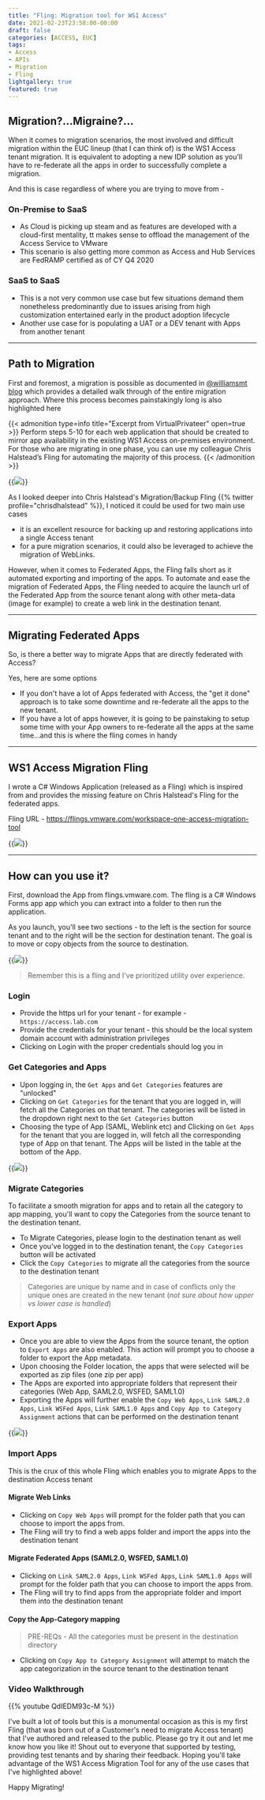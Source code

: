 ```yaml
---
title: "Fling: Migration tool for WS1 Access"
date: 2021-02-23T23:58:00-00:00
draft: false
categories: [ACCESS, EUC]
tags:
- Access
- APIs
- Migration
- Fling
lightgallery: true
featured: true
---
```


## Migration?...Migraine?...

When it comes to migration scenarios, the most involved and difficult migration within the EUC lineup (that I can think of) is the WS1 Access tenant migration. It is equivalent to adopting a new IDP solution as you'll have to re-federate all the apps in order to successfully complete a migration.  

And this is case regardless of where you are trying to move from - 

### **On-Premise to SaaS**
 - As Cloud is picking up steam and as features are developed with a cloud-first mentality, tt makes sense to offload the management of the Access Service to VMware
 - This scenario is also getting more common as Access and Hub Services are FedRAMP certified as of CY Q4 2020

### **SaaS to SaaS**
 - This is a not very common use case but few situations demand them nonetheless predominantly due to issues arising from high customization entertained early in the product adoption lifecycle
 - Another use case for is populating a UAT or a DEV tenant with Apps from another tenant

------------

## Path to Migration

First and foremost, a migration is possible as documented in [@williamsmt blog](https://blog.virtualprivateer.com/workspace-one-cloud-migration/) which provides a detailed walk through of the entire migration approach. Where this process becomes painstakingly long is also highlighted here

{{< admonition type=info title="Excerpt from VirtualPrivateer" open=true >}}
Perform steps 5-10 for each web application that should be created to mirror app availability in the existing WS1 Access on-premises environment. For those who are migrating in one phase, you can use my colleague Chris Halstead’s Fling for automating the majority of this process.
{{< /admonition >}}

{{<image src="/img/euc/access-migration/fling-chris.png" caption="Access Migration Tool - Logo">}}

As I looked deeper into Chris Halstead's Migration/Backup Fling {{% twitter profile="chrisdhalstead" %}}, I noticed it could be used for two main use cases
- it is an excellent resource for backing up and restoring applications into a single Access tenant
- for a pure migration scenarios, it could also be leveraged to achieve the migration of WebLinks.

However, when it comes to Federated Apps, the Fling falls short as it automated exporting and importing of the apps. To automate and ease the migration of Federated Apps, the Fling needed to acquire the launch url of the Federated App from the source tenant along with other meta-data (image for example) to create a web link in the destination tenant.

------------

## Migrating Federated Apps

So, is there a better way to migrate Apps that are directly federated with Access? 

Yes, here are some options
- If you don't have a lot of Apps federated with Access, the "get it done" approach is to take some downtime and re-federate all the apps to the new tenant. 
- If you have a lot of apps however, it is going to be painstaking to setup some time with your App owners to re-federate all the apps at the same time...and this is where the fling comes in handy

------------

## WS1 Access Migration Fling

I wrote a C# Windows Application (released as a Fling) which is inspired from and provides the missing feature on Chris Halstead's Fling for the federated apps. 

Fling URL - https://flings.vmware.com/workspace-one-access-migration-tool 

{{<image src="/img/euc/access-migration/app-logo-color.png" caption="Access Migration Tool - Logo">}}

------------

## How can you use it? 

First, download the App from flings.vmware.com. The fling is a C# Windows Forms app app which you can extract into a folder to then run the application. 

As you launch, you'll see two sections - to the left is the section for source tenant and to the right will be the section for destination tenant. The goal is to move or copy objects from the source to destination. 

{{<image src="/img/euc/access-migration/app-launch.png" caption="Access Migration Tool - First Launch">}}

> Remember this is a fling and I've prioritized utility over experience. 

### Login 
- Provide the https url for your tenant - for example - `https://access.lab.com`
- Provide the credentials for your tenant - this should be the local system domain account with administration privileges 
- Clicking on Login with the proper credentials should log you in 

### Get Categories and Apps
- Upon logging in, the `Get Apps` and `Get Categories` features are "unlocked"
- Clicking on `Get Categories` for the tenant that you are logged in, will fetch all the Categories on that tenant. The categories will be listed in the dropdown right next to the `Get Categories` button
- Choosing the type of App (SAML, Weblink etc) and Clicking on `Get Apps` for the tenant that you are logged in, will fetch all the corresponding type of App on that tenant. The Apps will be listed in the table at the bottom of the App. 

{{<image src="/img/euc/access-migration/app-view.png" caption="Access Migration Tool - Viewing Categories and Apps">}}

### Migrate Categories
To facilitate a smooth migration for apps and to retain all the category to app mapping, you'll want to copy the Categories from the source tenant to the destination tenant. 
- To Migrate Categories, please login to the destination tenant as well
- Once you've logged in to the destination tenant, the `Copy Categories` button will be activated
- Click the `Copy Categories` to migrate all the categories from the source to the destination tenant

> Categories are unique by name and in case of conflicts only the unique ones are created in the new tenant (*not sure about how upper vs lower case is handled*)

### Export Apps
- Once you are able to view the Apps from the source tenant, the option to `Export Apps` are also enabled. This action will prompt you to choose a folder to export the App metadata. 
- Upon choosing the Folder location, the apps that were selected will be exported as zip files (one zip per app)
- The Apps are exported into appropriate folders that represent their categories (Web App, SAML2.0, WSFED, SAML1.0)
- Exporting the Apps will further enable the `Copy Web Apps`, `Link SAML2.0 Apps`, `Link WSFed Apps`, `Link SAML1.0 Apps` and `Copy App to Category Assignment` actions that can be performed on the destination tenant

{{<image src="/img/euc/access-migration/app-export.png" caption="Access Migration Tool - Exporting Apps">}}

### Import Apps
This is the crux of this whole Fling which enables you to migrate Apps to the destination Access tenant

#### Migrate Web Links
- Clicking on `Copy Web Apps` will prompt for the folder path that you can choose to import the apps from. 
- The Fling will try to find a web apps folder and import the apps into the destination tenant

#### Migrate Federated Apps (SAML2.0, WSFED, SAML1.0)
- Clicking on `Link SAML2.0 Apps`, `Link WSFed Apps`, `Link SAML1.0 Apps` will prompt for the folder path that you can choose to import the apps from. 
- The Fling will try to find apps from the appropriate folder and import them into the destination tenant

#### Copy the App-Category mapping 

> PRE-REQs - All the categories must be present in the destination directory

- Clicking on `Copy App to Category Assignment` will attempt to match the app categorization in the source tenant to the destination tenant

### Video Walkthrough

{{% youtube QdIEDM93c-M %}}

I've built a lot of tools but this is a monumental occasion as this is my first Fling (that was born out of a Customer's need to migrate Access tenant) that I've authored and released to the public. Please go try it out and let me know how you like it! Shout out to everyone that supported by testing, providing test tenants and by sharing their feedback. Hoping you'll take advantage of the WS1 Access Migration Tool for any of the use cases that I've highlighted above! 

Happy Migrating! 